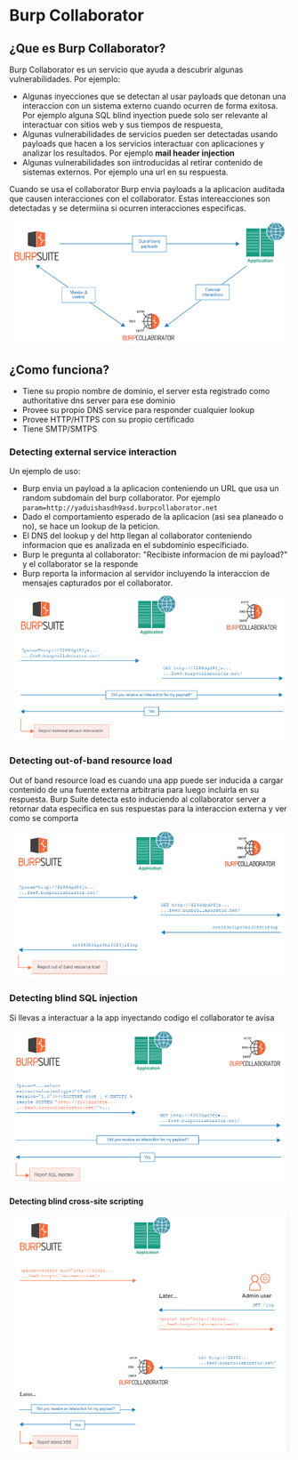 # Burp Collaborator

## ¿Que es Burp Collaborator?

Burp Collaborator es un servicio que ayuda a descubrir algunas vulnerabilidades. Por ejemplo:

* Algunas inyecciones que se detectan al usar payloads que detonan una interaccion con un sistema externo cuando ocurren de forma exitosa. Por ejemplo alguna SQL blind inyection puede solo ser relevante al interactuar con sitios web y sus tiempos de respuesta,
* Algunas vulnerabilidades de servicios pueden ser detectadas usando payloads que hacen a los servicios interactuar con aplicaciones y analizar los resultados. Por ejemplo **mail header injection**
* Algunas vulnerabilidades son iintroducidas al retirar contenido de sistemas externos. Por ejemplo una url en su respuesta.

Cuando se usa el collaborator Burp envia payloads a la aplicacion auditada que causen interacciones con el collaborator. Estas intereacciones son detectadas y se determiina si ocurren interacciones especificas.

![](../../.gitbook/assets/imagen%20%28934%29.png)

## ¿Como funciona?

* Tiene su propio nombre de dominio, el server esta registrado como authoritative dns server para ese dominio
* Provee su propio DNS service para responder cualquier lookup 
* Provee HTTP/HTTPS con su propio certificado
* Tiene SMTP/SMTPS

### **Detecting external service interaction**

Un ejemplo de uso:

* Burp envia un payload a la aplicacion conteniendo un URL que usa un random subdomain del burp collaborator. Por ejemplo `param=http://yaduishasdh9asd.burpcollaborator.net`
* Dado el comportamiento esperado de la aplicacion \(asi sea planeado o no\), se hace un lookup de la peticion.
* El DNS del lookup y del http llegan al collaborator conteniendo informacion que es analizada en el subdominio especificiado.
* Burp le pregunta al collaborator: "Recibiste informacion de mi payload?" y el collaborator se la responde
* Burp reporta la informacion al servidor incluyendo la interaccion de mensajes capturados por el collaborator.

![](../../.gitbook/assets/imagen%20%28936%29.png)

### **Detecting out-of-band resource load**

Out of band resource load es cuando una app puede ser inducida a cargar contenido de una fuente externa arbitraria para luego incluirla en su respuesta. Burp Suite detecta esto induciendo al collaborator server a retornar data especifica en sus respuestas para la interaccion externa y ver como se comporta

![ponele...](../../.gitbook/assets/imagen%20%28941%29.png)

### **Detecting blind SQL injection**

Si llevas a interactuar a la app inyectando codigo el collaborator te avisa

![](../../.gitbook/assets/imagen%20%28943%29.png)

**Detecting blind cross-site scripting**

![](../../.gitbook/assets/imagen%20%28937%29.png)


